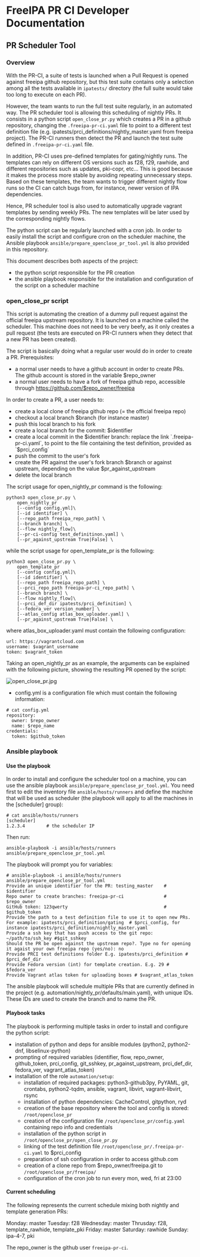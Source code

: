 # FreeIPA PR CI Developer Documentation

## PR Scheduler Tool

### Overview

With the PR-CI, a suite of tests is launched when a Pull Request is opened
against freeipa github repository, but this test suite contains only a
selection among all the tests available in `ipatests/` directory (the
full suite would take too long to execute on each PR).

However, the team wants to run the full test suite regularly, in an automated
way. The PR scheduler tool is allowing this scheduling of nightly PRs. It
consists in a python script `open_close_pr.py` which creates a PR in a github
repository, changing the `.freeipa-pr-ci.yaml` file to point to a different
test definition file (e.g. ipatests/prci_definitions/nightly_master.yaml from
freeipa project). The PR-CI runners then detect the PR and launch the test
suite defined in `.freeipa-pr-ci.yaml` file.

In addition, PR-CI uses pre-defined templates for gating/nightly runs. The
templates can rely on different OS versions such as f28, f29, rawhide, and
different repositories such as updates, pki-copr, etc... This is good
because it makes the process more stable by avoiding repeating unnecessary
steps. Based on these templates, the team wants to trigger different nightly
flow runs so the CI can catch bugs from, for instance, newer version of
IPA dependencies.

Hence, PR scheduler tool is also used to automatically upgrade vagrant
templates by sending weekly PRs. The new templates will be later used by the
corresponding nightly flows.

The python script can be regularly launched with a cron job. In order to
easily install the script and configure cron on the scheduler machine,
the Ansible playbook `ansible/prepare_openclose_pr_tool.yml` is also
provided in this repository.

This document describes both aspects of the project:
* the python script responsible for the PR creation
* the ansible playbook responsible for the installation and configuration
of the script on a scheduler machine

### open_close_pr script

This script is automating the creation of a dummy pull request against
the official freeipa upstream repository. It is launched on a machine called
the scheduler. This machine does not need to be very beefy, as it only
creates a pull request (the tests are executed on PR-CI runners when they
detect that a new PR has been created).

The script is basically doing what a regular user would do in order to
create a PR.
Prerequisites:
- a normal user needs to have a github account in order to create PRs.
The github account is stored in the variable $repo_owner
- a normal user needs to have a fork of freeipa github repo, accessible
through https://github.com/$repo_owner/freeipa

In order to create a PR, a user needs to:
- create a local clone of freeipa github repo (= the official freeipa repo)
- checkout a local branch $branch (for instance master)
- push this local branch to his fork
- create a local branch for the commit: $identifier
- create a local commit in the $identifier branch: replace the link
`.freeipa-pr-ci.yaml`, to point to the file containing the test definition,
provided as `$prci_config`
- push the commit to the user's fork
- create the PR against the user's fork branch $branch or against upstream,
depending on the value $pr_against_upstream
- delete the local branch

The script usage for open_nightly_pr command is the following:
```
python3 open_close_pr.py \
    open_nightly_pr
    [--config config.yml]\
    [--id identifier] \
    [--repo_path freeipa_repo_path] \
    [--branch branch] \
    [--flow nightly_flow]\
    [--pr-ci-config test_definitinon.yaml] \
    [--pr_against_upstream True|False] \
```

while the script usage for open_template_pr is the following:
```
python3 open_close_pr.py \
    open_template_pr
    [--config config.yml]\
    [--id identifier] \
    [--repo_path freeipa_repo_path] \
    [--prci_repo_path freeipa-pr-ci_repo_path] \
    [--branch branch] \
    [--flow nightly_flow]\
    [--prci_def_dir ipatests/prci_definition] \
    [--fedora_ver version_number] \
    [--atlas_config atlas_box_uploader.yaml] \
    [--pr_against_upstream True|False] \
```

where atlas_box_uploader.yaml must contain the following configuration:
```
url: https://vagrantcloud.com
username: $vagrant_username
token: $vagrant_token
```

Taking an open_nightly_pr as an example, the arguments can be explained
with the following picture, showing the resulting PR opened by the
script:

![open_close_pr.jpg](images/open_close_pr.jpg)

* config.yml is a configuration file which must contain the following
information:
```
# cat config.yml
repository:
  owner: $repo_owner
  name: $repo_name
credentials:
  token: $github_token
```


### Ansible playbook

#### Use the playbook

In order to install and configure the scheduler tool on a machine, you can
use the ansible playbook `ansible/prepare_openclose_pr_tool.yml`. You need
first to edit the inventory file `ansible/hosts/runners` and define the
machine that will be used as scheduler (the playbook will apply to all
 the machines in the [scheduler] group):
```
# cat ansible/hosts/runners
[scheduler]
1.2.3.4        # the scheduler IP
```

Then run:
```
ansible-playbook -i ansible/hosts/runners ansible/prepare_openclose_pr_tool.yml
```

The playbook will prompt you for variables:
```
# ansible-playbook -i ansible/hosts/runners ansible/prepare_openclose_pr_tool.yml
Provide an unique identifier for the PR: testing_master    # $identifier
Repo owner to create branches: freeipa-pr-ci               # $repo_owner
GitHub token: 123qwerty                                    # $github_token
Provide the path to a test definition file to use it to open new PRs. For example: ipatests/prci_definition/gating	# $prci_config, for instance ipatests/prci_definition/nightly_master.yaml
Provide a ssh key that has push access to the git repo: ~/path/to/ssh_key #$git_sshkey
Should the PR be open against the upstream repo?. Type no for opening it agaist your own freeipa repo (yes/no): no
Provide PRCI test definitions folder E.g. ipatests/prci_definition # $prci_def_dir
Provide Fedora version (int) for template creation. E.g. 29 # $fedora_ver
Provide Vagrant atlas token for uploading boxes # $vagrant_atlas_token
```

The ansible playbook will schedule multiple PRs that are currently defined in
the project (e.g. automation/nightly_pr/defaults/main.yaml), with unique IDs.
These IDs are used to create the branch and to name the PR.


#### Playbook tasks

The playbook is performing multiple tasks in order to install and configure
the python script:
* installation of python and deps for ansible modules (python2, python2-dnf,
libselinux-python)
* prompting of required variables (identifier, flow, repo_owner,
github_token, prci_config, git_sshkey, pr_against_upstream, prci_def_dir,
fedora_ver, vagrant_atlas_token)
* installation of the role `automation/setup`:
  * installation of required packages: python3-github3py, PyYAML, git, crontabs,
  python2-tqdm, ansible, vagrant, libvirt, vagrant-libvirt, rsync
  * installation of python dependencies: CacheControl, gitpython, ryd
  * creation of the base repository where the tool and config is stored:
`/root/openclose_pr`
  * creation of the configuration file `/root/openclose_pr/config.yaml`
containing repo info and credentials
  * installation of the python script in `/root/openclose_pr/open_close_pr.py`
  * linking of the test definition file
`/root/openclose_pr/.freeipa-pr-ci.yaml` to $prci_config
  * preparation of ssh configuration in order to access github.com
  * creation of a clone repo from $repo_owner/freeipa.git to
`/root/openclose_pr/freeipa/`
  * configuration of the cron job to run every mon, wed, fri at 23:00

#### Current scheduling

The following represents the current schedule mixing both nightly and
template generation PRs:

Monday: master
Tuesday: f28
Wednesday: master
Thrusday: f28, template_rawhide, template_pki
Friday: master
Saturday: rawhide
Sunday: ipa-4-7, pki

The repo_owner is the github user `freeipa-pr-ci`.

